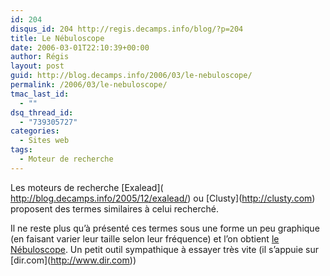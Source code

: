 ```yaml
---
id: 204
disqus_id: 204 http://regis.decamps.info/blog/?p=204
title: Le Nébuloscope
date: 2006-03-01T22:10:39+00:00
author: Régis
layout: post
guid: http://blog.decamps.info/2006/03/le-nebuloscope/
permalink: /2006/03/le-nebuloscope/
tmac_last_id:
  - ""
dsq_thread_id:
  - "739305727"
categories:
  - Sites web
tags:
  - Moteur de recherche
---
```

Les moteurs de recherche \[Exalead\]( http://blog.decamps.info/2005/12/exalead/) ou \[Clusty\](http://clusty.com) proposent des termes similaires à celui recherché.

Il ne reste plus qu’à présenté ces termes sous une forme un peu graphique (en faisant varier leur taille selon leur fréquence) et l’on obtient [le Nébuloscope](http://aixtal.blogspot.com/2006/01/outil-le-nbuloscope.html). Un petit outil sympathique à essayer très vite (il s’appuie sur \[dir.com\](http://www.dir.com))
